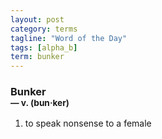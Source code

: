 ```yaml
---
layout: post
category: terms
tagline: "Word of the Day"
tags: [alpha_b]
term: bunker
---
```


<h3>Bunker<br/> <small>&mdash; v. (bun<span>&middot;</span>ker)</small></h3>
<p><ol>
<li>to speak nonsense to a female</li>
</ol></p>
